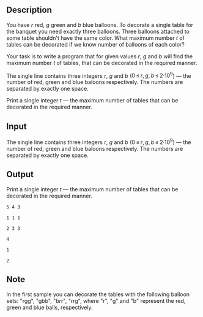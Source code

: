## Description

<div><p>You have <span class="tex-span"><i>r</i></span> red, <span class="tex-span"><i>g</i></span> green and <span class="tex-span"><i>b</i></span> blue balloons. To decorate a single table for the banquet you need exactly three balloons. Three balloons attached to some table shouldn't have the same color. What maximum number <span class="tex-span"><i>t</i></span> of tables can be decorated if we know number of balloons of each color?</p><p>Your task is to write a program that for given values <span class="tex-span"><i>r</i></span>, <span class="tex-span"><i>g</i></span> and <span class="tex-span"><i>b</i></span> will find the maximum number <span class="tex-span"><i>t</i></span> of tables, that can be decorated in the required manner.</p></div><div class="input-specification"><p>The single line contains three integers <span class="tex-span"><i>r</i></span>, <span class="tex-span"><i>g</i></span> and <span class="tex-span"><i>b</i></span> (<span class="tex-span">0 ≤ <i>r</i>, <i>g</i>, <i>b</i> ≤ 2·10<sup class="upper-index">9</sup></span>) — the number of red, green and blue baloons respectively. The numbers are separated by exactly one space.</p></div><div class="output-specification"><p>Print a single integer <span class="tex-span"><i>t</i></span> — the maximum number of tables that can be decorated in the required manner.</p></div>

## Input

<p>The single line contains three integers <span class="tex-span"><i>r</i></span>, <span class="tex-span"><i>g</i></span> and <span class="tex-span"><i>b</i></span> (<span class="tex-span">0 ≤ <i>r</i>, <i>g</i>, <i>b</i> ≤ 2·10<sup class="upper-index">9</sup></span>) — the number of red, green and blue baloons respectively. The numbers are separated by exactly one space.</p>

## Output

<p>Print a single integer <span class="tex-span"><i>t</i></span> — the maximum number of tables that can be decorated in the required manner.</p>





```input1
5 4 3

```




```input2
1 1 1

```




```input3
2 3 3

```




```output1
4

```




```output2
1

```




```output3
2

```



## Note

<p>In the first sample you can decorate the tables with the following balloon sets: "<span class="tex-font-style-tt">rgg</span>", "<span class="tex-font-style-tt">gbb</span>", "<span class="tex-font-style-tt">brr</span>", "<span class="tex-font-style-tt">rrg</span>", where "<span class="tex-font-style-tt">r</span>", "<span class="tex-font-style-tt">g</span>" and "<span class="tex-font-style-tt">b</span>" represent the red, green and blue balls, respectively.</p>
